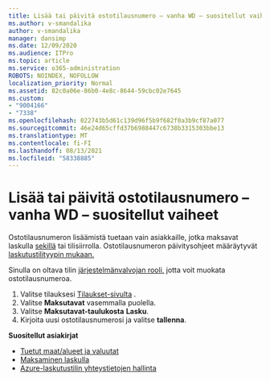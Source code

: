 ```yaml
---
title: Lisää tai päivitä ostotilausnumero – vanha WD – suositellut vaiheet
ms.author: v-smandalika
author: v-smandalika
manager: dansimp
ms.date: 12/09/2020
ms.audience: ITPro
ms.topic: article
ms.service: o365-administration
ROBOTS: NOINDEX, NOFOLLOW
localization_priority: Normal
ms.assetid: 82c0a06e-86b0-4e8c-8644-59cbc02e7645
ms.custom:
- "9004166"
- "7338"
ms.openlocfilehash: 022743b5d61c139d96f5b9f682f0a3b9cf87a077
ms.sourcegitcommit: 46e24d65cffd37b6988447c6738b3315303bbe13
ms.translationtype: MT
ms.contentlocale: fi-FI
ms.lasthandoff: 08/13/2021
ms.locfileid: "58338885"
---
```

# <a name="add-or-update-po-number---legacy-wd---recommended-steps"></a>Lisää tai päivitä ostotilausnumero – vanha WD – suositellut vaiheet

Ostotilausnumeron lisäämistä tuetaan vain asiakkaille, jotka maksavat laskulla [sekillä](https://docs.microsoft.com/azure/cost-management-billing/manage/pay-by-invoice) tai tilisiirrolla. Ostotilausnumeron päivitysohjeet määräytyvät [laskutustilityypin mukaan.](https://docs.microsoft.com/azure/cost-management-billing/manage/view-all-accounts)

Sinulla on oltava tilin [järjestelmänvalvojan rooli,](https://docs.microsoft.com/azure/role-based-access-control/rbac-and-directory-admin-roles) jotta voit muokata ostotilausnumeroa.

1. Valitse tilauksesi [Tilaukset-sivulta](https://ms.portal.azure.com/#blade/Microsoft_Azure_Billing/SubscriptionsBlade) .
2. Valitse **Maksutavat** vasemmalla puolella.
3. Valitse **Maksutavat-taulukosta** **Lasku**. 
4. Kirjoita uusi ostotilausnumerosi ja valitse **tallenna**.

**Suositellut asiakirjat**

- [Tuetut maat/alueet ja valuutat](https://azure.microsoft.com/pricing/faq/) 
- [Maksaminen laskulla](https://docs.microsoft.com/azure/cost-management-billing/manage/pay-by-invoice) 
- [Azure-laskutustilin yhteystietojen hallinta](https://docs.microsoft.com/azure/cost-management-billing/manage/change-azure-account-profile)


